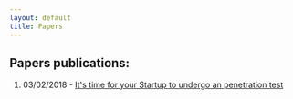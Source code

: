 ```yaml
---
layout: default
title: Papers
---
```


## Papers publications:

1. 03/02/2018 - [It's time for your Startup to undergo an penetration test](/publications/penetration-testing/)

<!-- 1. 12/02/2018 - [The process of collecting information in a pentest](/publications/the-process-of-collecting-information-in-a-pentest/) -->

